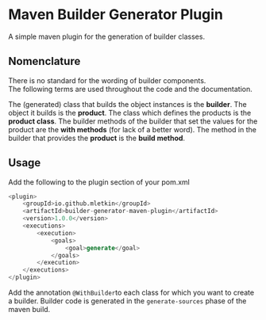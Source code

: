 # Maven Builder Generator Plugin
A simple maven plugin for the generation of builder classes.

## Nomenclature
There is no standard for the wording of builder components.   
The following terms are used throughout the code and the documentation.

The (generated) class that builds the object instances is the **builder**.
The object it builds is the **product**.
The class which defines the products is the **product class**.
The builder methods of the builder that set the values for the product
are the **with methods** (for lack of a better word).
The method in the builder that provides the **product** is the **build method**. 

## Usage
Add the following to the plugin section of your pom.xml
```v
<plugin>
    <groupId>io.github.mletkin</groupId>
    <artifactId>builder-generator-maven-plugin</artifactId>
    <version>1.0.0</version>
    <executions>
        <execution>
            <goals>
                <goal>generate</goal>
            </goals>
        </execution>
    </executions>
</plugin>
```
Add the annotation `@WithBuilder`to each class for which you want to create a builder.
Builder code is generated in the `generate-sources` phase of the maven build. 
